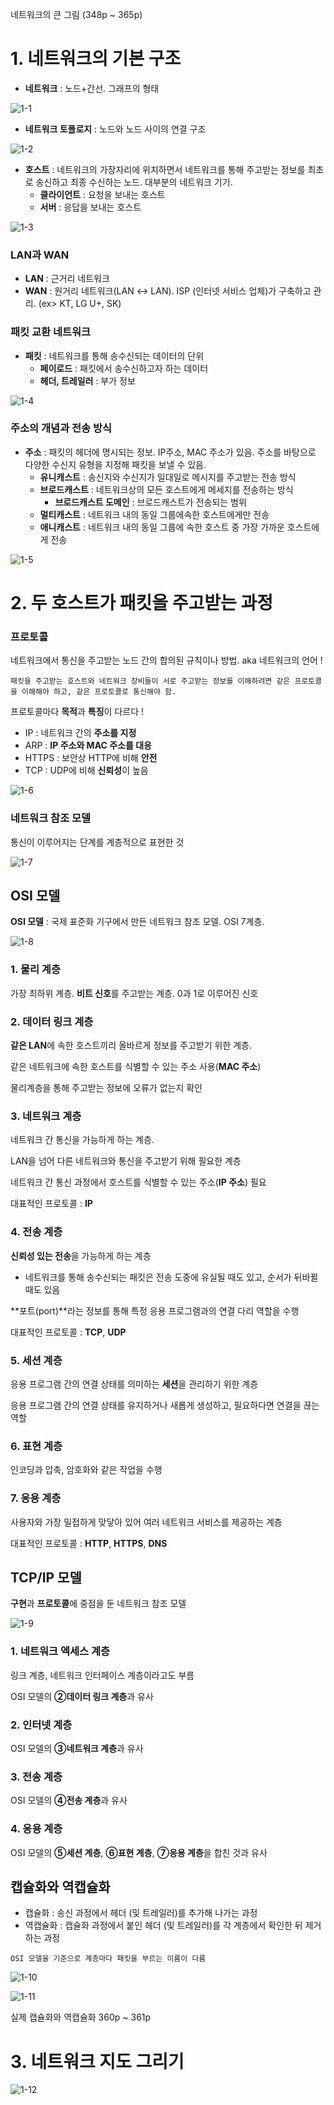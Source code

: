 네트워크의 큰 그림 (348p ~ 365p)

# 1. 네트워크의 기본 구조

- **네트워크** : 노드+간선. 그래프의 형태

![1-1](img/1-1.png)

- **네트워크 토폴로지** : 노드와 노드 사이의 연결 구조

![1-2](img/1-2.png)

- **호스트** : 네트워크의 가장자리에 위치하면서 네트워크를 통해 주고받는 정보를 최초로 송신하고 최종 수신하는 노드. 대부분의 네트워크 기기.
    - **클라이언트** : 요청을 보내는 호스트
    - **서버** : 응답을 보내는 호스트

![1-3](img/1-3.png)

### LAN과 WAN

- **LAN** : 근거리 네트워크
- **WAN** : 원거리 네트워크(LAN ↔ LAN). ISP (인터넷 서비스 업체)가 구축하고 관리. (ex> KT, LG U+, SK)

### 패킷 교환 네트워크

- **패킷** : 네트워크를 통해 송수신되는 데이터의 단위
    - **페이로드** : 패킷에서 송수신하고자 하는 데이터
    - **헤더, 트레일러** : 부가 정보

![1-4](img/1-4.png)

### 주소의 개념과 전송 방식

- **주소** : 패킷의 헤더에 명시되는 정보. IP주소, MAC 주소가 있음. 주소를 바탕으로 다양한 수신지 유형을 지정해 패킷을 보낼 수 있음.
    - **유니캐스트** : 송신지와 수신지가 일대일로 메시지를 주고받는 전송 방식
    - **브로드캐스트** : 네트워크상의 모든 호스트에게 메세지를 전송하는 방식
        - **브로드캐스트 도메인** : 브로드캐스트가 전송되는 범위
    - **멀티캐스트** : 네트워크 내의 동일 그룹에속한 호스트에게만 전송
    - **애니캐스트** :  네트워크 내의 동일 그룹에 속한 호스트 중 가장 가까운 호스트에게 전송

![1-5](img/1-5.png)

# 2. 두 호스트가 패킷을 주고받는 과정

### 프로토콜

네트워크에서 통신을 주고받는 노드 간의 합의된 규칙이나 방법. aka 네트워크의 언어 !

```
패킷을 주고받는 호스트와 네트워크 장비들이 서로 주고받는 정보를 이해하려면 같은 프로토콜을 이해해야 하고, 같은 프로토콜로 통신해야 함.
```

프로토콜마다 **목적**과 **특징**이 다르다 !

- IP : 네트워크 간의 **주소를 지정**
- ARP : **IP 주소와 MAC 주소를 대응**
- HTTPS : 보안상 HTTP에 비해 **안전**
- TCP : UDP에 비해 **신뢰성**이 높음

![1-6](img/1-6.png)

### 네트워크 참조 모델

통신이 이루어지는 단계를 계층적으로 표현한 것

![1-7](img/1-7.png)

## OSI 모델

**OSI 모델** : 국제 표준화 기구에서 만든 네트워크 참조 모델. OSI 7계층.

![1-8](img/1-8.png)

### 1. 물리 계층

가장 최하위 계층. **비트 신호**를 주고받는 계층. 0과 1로 이루어진 신호

### 2. 데이터 링크 계층

**같은 LAN**에 속한 호스트끼리 올바르게 정보를 주고받기 위한 계층.

같은 네트워크에 속한 호스트를 식별할 수 있는 주소 사용(**MAC 주소**)

물리계층을 통해 주고받는 정보에 오류가 없는지 확인

### 3. 네트워크 계층

네트워크 간 통신을 가능하게 하는 계층.

LAN을 넘어 다른 네트워크와 통신을 주고받기 위해 필요한 계층

네트워크 간 통신 과정에서 호스트를 식별할 수 있는 주소(**IP 주소**) 필요 

대표적인 프로토콜 : **IP**

### 4. 전송 계층

**신뢰성 있는 전송**을 가능하게 하는 계층

- 네트워크를 통해 송수신되는 패킷은 전송 도중에 유실될 때도 있고, 순서가 뒤바뀔 때도 있음

**포트(port)**라는 정보를 통해 특정 응용 프로그램과의 연결 다리 역할을 수행

대표적인 프로토콜 : **TCP**, **UDP**

### 5. 세션 계층

응용 프로그램 간의 연결 상태를 의미하는 **세션**을 관리하기 위한 계층

응용 프로그램 간의 연결 상태를 유지하거나 새롭게 생성하고, 필요하다면 연결을 끊는 역할

### 6. 표현 계층

인코딩과 압축, 암호화와 같은 작업을 수행

### 7. 응용 계층

사용자와 가장 밀접하게 맞닿아 있어 여러 네트워크 서비스를 제공하는 계층

대표적인 프로토콜 : **HTTP**, **HTTPS**, **DNS**

## TCP/IP 모델

**구현**과 **프로토콜**에 중점을 둔 네트워크 참조 모델

![1-9](img/1-9.png)

### 1. 네트워크 엑세스 계층

링크 계층, 네트워크 인터페이스 계층이라고도 부름

OSI 모델의 **②데이터 링크 계층**과 유사

### 2. 인터넷 계층

OSI 모델의 **③네트워크 계층**과 유사

### 3. 전송 계층

OSI 모델의 **④전송 계층**과 유사

### 4. 응용 계층

OSI 모델의 **⑤세션 계층**, **⑥표현 계층**, **⑦응용 계층**을 합친 것과 유사

## 캡슐화와 역캡슐화

- 캡슐화 : 송신 과정에서 헤더 (및 트레일러)를 추가해 나가는 과정
- 역캡슐화 : 캡슐화 과정에서 붙인 헤더 (및 트레일러)를 각 계층에서 확인한 뒤 제거하는 과정

```
OSI 모델을 기준으로 계층마다 패킷을 부르는 이름이 다름
```

![1-10](img/1-10.png)

![1-11](img/1-11.png)

실제 캡슐화와 역캡슐화 360p ~ 361p

# 3. 네트워크 지도 그리기

![1-12](img/1-12.png)